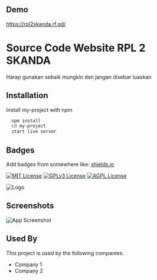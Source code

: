 
## Demo

https://rpl2skanda.rf.gd/
# Source Code Website RPL 2 SKANDA

Harap gunakan sebaik mungkin dan jangan disebar luaskan 

## Installation

Install my-project with npm

```bash
  npm install
  cd my-project
  start live server
```
    
## Badges

Add badges from somewhere like: [shields.io](https://shields.io/)

[![MIT License](https://img.shields.io/badge/License-MIT-green.svg)](https://choosealicense.com/licenses/mit/)
[![GPLv3 License](https://img.shields.io/badge/License-GPL%20v3-yellow.svg)](https://opensource.org/licenses/)
[![AGPL License](https://img.shields.io/badge/license-AGPL-blue.svg)](http://www.gnu.org/licenses/agpl-3.0)


![Logo](https://f.top4top.io/p_2908r1w691.png)


## Screenshots

![App Screenshot](https://c.top4top.io/p_2908ggn3x2.png)


## Used By

This project is used by the following companies:

- Company 1
- Company 2

